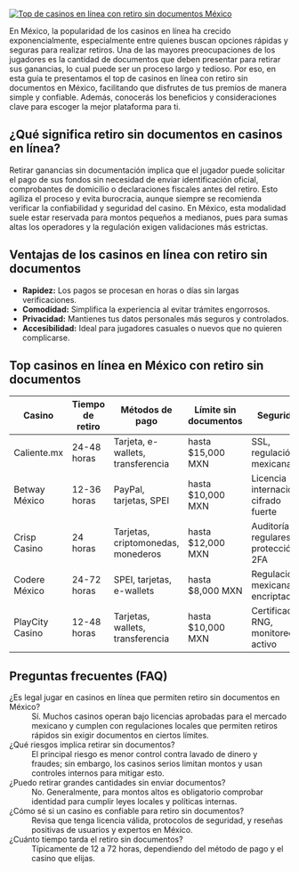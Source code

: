 [![Top de casinos en línea con retiro sin documentos México](https://123-caf.pages.dev/gitsignup.png)](https://vrmoo.ru/Bt82HjjY)

<p>En México, la popularidad de los casinos en línea ha crecido exponencialmente, especialmente entre quienes buscan opciones rápidas y seguras para realizar retiros. Una de las mayores preocupaciones de los jugadores es la cantidad de documentos que deben presentar para retirar sus ganancias, lo cual puede ser un proceso largo y tedioso. Por eso, en esta guía te presentamos el top de casinos en línea con retiro sin documentos en México, facilitando que disfrutes de tus premios de manera simple y confiable. Además, conocerás los beneficios y consideraciones clave para escoger la mejor plataforma para ti.</p>  <h2>¿Qué significa retiro sin documentos en casinos en línea?</h2> <p>Retirar ganancias sin documentación implica que el jugador puede solicitar el pago de sus fondos sin necesidad de enviar identificación oficial, comprobantes de domicilio o declaraciones fiscales antes del retiro. Esto agiliza el proceso y evita burocracia, aunque siempre se recomienda verificar la confiabilidad y seguridad del casino. En México, esta modalidad suele estar reservada para montos pequeños a medianos, pues para sumas altas los operadores y la regulación exigen validaciones más estrictas.</p>  <h2>Ventajas de los casinos en línea con retiro sin documentos</h2> <ul> <li><strong>Rapidez:</strong> Los pagos se procesan en horas o días sin largas verificaciones.</li> <li><strong>Comodidad:</strong> Simplifica la experiencia al evitar trámites engorrosos.</li> <li><strong>Privacidad:</strong> Mantienes tus datos personales más seguros y controlados.</li> <li><strong>Accesibilidad:</strong> Ideal para jugadores casuales o nuevos que no quieren complicarse.</li> </ul>  <h2>Top casinos en línea en México con retiro sin documentos</h2> <table> <thead> <tr> <th>Casino</th> <th>Tiempo de retiro</th> <th>Métodos de pago</th> <th>Límite sin documentos</th> <th>Seguridad</th> </tr> </thead> <tbody> <tr> <td>Caliente.mx</td> <td>24-48 horas</td> <td>Tarjeta, e-wallets, transferencia</td> <td>hasta $15,000 MXN</td> <td>SSL, regulación mexicana</td> </tr> <tr> <td>Betway México</td> <td>12-36 horas</td> <td>PayPal, tarjetas, SPEI</td> <td>hasta $10,000 MXN</td> <td>Licencia internacional, cifrado fuerte</td> </tr> <tr> <td>Crisp Casino</td> <td>24 horas</td> <td>Tarjetas, criptomonedas, monederos</td> <td>hasta $12,000 MXN</td> <td>Auditorías regulares, protección 2FA</td> </tr> <tr> <td>Codere México</td> <td>24-72 horas</td> <td>SPEI, tarjetas, e-wallets</td> <td>hasta $8,000 MXN</td> <td>Regulación mexicana, encriptación</td> </tr> <tr> <td>PlayCity Casino</td> <td>12-48 horas</td> <td>Tarjetas, wallets, transferencia</td> <td>hasta $10,000 MXN</td> <td>Certificación RNG, monitoreo activo</td> </tr> </tbody> </table>  <h2>Preguntas frecuentes (FAQ)</h2> <dl> <dt>¿Es legal jugar en casinos en línea que permiten retiro sin documentos en México?</dt> <dd>Sí. Muchos casinos operan bajo licencias aprobadas para el mercado mexicano y cumplen con regulaciones locales que permiten retiros rápidos sin exigir documentos en ciertos límites.</dd>  <dt>¿Qué riesgos implica retirar sin documentos?</dt> <dd>El principal riesgo es menor control contra lavado de dinero y fraudes; sin embargo, los casinos serios limitan montos y usan controles internos para mitigar esto.</dd>  <dt>¿Puedo retirar grandes cantidades sin enviar documentos?</dt> <dd>No. Generalmente, para montos altos es obligatorio comprobar identidad para cumplir leyes locales y políticas internas.</dd>  <dt>¿Cómo sé si un casino es confiable para retiro sin documentos?</dt> <dd>Revisa que tenga licencia válida, protocolos de seguridad, y reseñas positivas de usuarios y expertos en México.</dd>  <dt>¿Cuánto tiempo tarda el retiro sin documentos?</dt> <dd>Típicamente de 12 a 72 horas, dependiendo del método de pago y el casino que elijas.</dd> </dl>